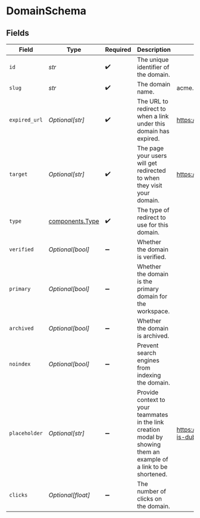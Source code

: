 # DomainSchema


## Fields

| Field                                                                                                              | Type                                                                                                               | Required                                                                                                           | Description                                                                                                        | Example                                                                                                            |
| ------------------------------------------------------------------------------------------------------------------ | ------------------------------------------------------------------------------------------------------------------ | ------------------------------------------------------------------------------------------------------------------ | ------------------------------------------------------------------------------------------------------------------ | ------------------------------------------------------------------------------------------------------------------ |
| `id`                                                                                                               | *str*                                                                                                              | :heavy_check_mark:                                                                                                 | The unique identifier of the domain.                                                                               |                                                                                                                    |
| `slug`                                                                                                             | *str*                                                                                                              | :heavy_check_mark:                                                                                                 | The domain name.                                                                                                   | acme.com                                                                                                           |
| `expired_url`                                                                                                      | *Optional[str]*                                                                                                    | :heavy_check_mark:                                                                                                 | The URL to redirect to when a link under this domain has expired.                                                  | https://acme.com/expired                                                                                           |
| `target`                                                                                                           | *Optional[str]*                                                                                                    | :heavy_check_mark:                                                                                                 | The page your users will get redirected to when they visit your domain.                                            | https://acme.com/landing                                                                                           |
| `type`                                                                                                             | [components.Type](../../models/components/type.md)                                                                 | :heavy_check_mark:                                                                                                 | The type of redirect to use for this domain.                                                                       |                                                                                                                    |
| `verified`                                                                                                         | *Optional[bool]*                                                                                                   | :heavy_minus_sign:                                                                                                 | Whether the domain is verified.                                                                                    |                                                                                                                    |
| `primary`                                                                                                          | *Optional[bool]*                                                                                                   | :heavy_minus_sign:                                                                                                 | Whether the domain is the primary domain for the workspace.                                                        |                                                                                                                    |
| `archived`                                                                                                         | *Optional[bool]*                                                                                                   | :heavy_minus_sign:                                                                                                 | Whether the domain is archived.                                                                                    |                                                                                                                    |
| `noindex`                                                                                                          | *Optional[bool]*                                                                                                   | :heavy_minus_sign:                                                                                                 | Prevent search engines from indexing the domain.                                                                   |                                                                                                                    |
| `placeholder`                                                                                                      | *Optional[str]*                                                                                                    | :heavy_minus_sign:                                                                                                 | Provide context to your teammates in the link creation modal by showing them an example of a link to be shortened. | https://dub.co/help/article/what-is-dub                                                                            |
| `clicks`                                                                                                           | *Optional[float]*                                                                                                  | :heavy_minus_sign:                                                                                                 | The number of clicks on the domain.                                                                                |                                                                                                                    |
